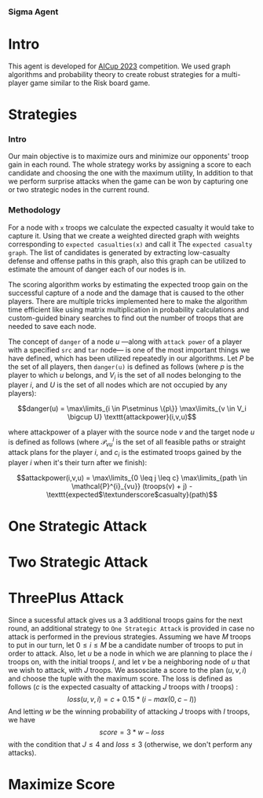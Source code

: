 ### Sigma Agent

# Intro
This agent is developed for [AICup 2023](https://aicup2023.ir/) competition.
We used graph algorithms and probability theory to create robust strategies for a multi-player game similar to the Risk board game.

# Strategies
### Intro
Our main objective is to maximize ours and minimize our opponents' troop gain in each round. The whole strategy works by assigning a score to each candidate and choosing the one with the maximum utility, In addition to that we perform surprise attacks when the game can be won by capturing one or two strategic nodes in the current round.

### Methodology
For a node with `x` troops we calculate the expected casualty it would take to capture it. Using that we create a weighted directed graph with weights corresponding to `expected casualties(x)` and call it The `expected casualty graph`. The list of candidates is generated by extracting low-casualty defense and offense paths in this graph, also this graph can be utilized to estimate the amount of danger each of our nodes is in.

The scoring algorithm works by estimating the expected troop gain on the successful capture of a node and the damage that is caused to the other players. There are multiple tricks implemented here to make the algorithm time efficient like using matrix multiplication in probability calculations and custom-guided binary searches to find out the number of troops that are needed to save each node.

The concept of `danger` of a node $u$ —along with `attack power` of a player with a specified `src` and `tar` node— is one of the most important things we have defined, which has been utilized repeatedly in our algorithms. Let $P$ be the set of all players, then `danger(u)` is defined as follows (where $p$ is the player to which $u$ belongs, and $V_i$ is the set of all nodes belonging to the player $i$, and $U$ is the set of all nodes which are not occupied by any players):

$$danger(u) = \max\limits_{i \in P\setminus \{p\}} \max\limits_{v \in V_i \bigcup U} \texttt{attackpower}(i,v,u)$$

where attackpower of a player with the source node $v$ and the target node $u$ is defined as follows (where $\mathcal{P}^{i}_{vu}$ is the set of all feasible paths or straight attack plans for the player $i$, and $c_i$ is the estimated troops gained by the player $i$ when it's their turn after we finish):

$$attackpower(i,v,u) =  \max\limits_{0 \leq j \leq c} \max\limits_{path \in \mathcal{P}^{i}_{vu}}  (troops(v) + j) - \texttt{expected$\textunderscore$casualty}(path)$$

# One Strategic Attack


# Two Strategic Attack


# ThreePlus Attack
Since a sucessful attack gives us a 3 additional troops gains for the next round, an additional strategy to `One Strategic Attack` is provided in case no attack is performed in the previous strategies. Assuming we have $M$ troops to put in our turn, let $0 \leq i \leq M$ be a candidate number of troops to put in order to attack. Also, let $u$ be a node in which we are planning to place the $i$ troops on, with the initial troops $I$, and let $v$ be a neighboring node of $u$ that we wish to attack, with $J$ troops. We assosciate a score to the plan $(u,v,i)$ and choose the tuple with the maximum score. The loss is defined as follows ($c$ is the expected casualty of attacking $J$ troops with $I$ troops) :
$$loss(u,v,i) = c + 0.15 * (i - max(0, c - I))$$
And letting $w$ be the winning probability of attacking $J$ troops with $I$ troops, we have
$$score = 3 * w - loss$$
with the condition that $J \leq 4$ and $loss \leq 3$ (otherwise, we don't perform any attacks).

# Maximize Score


